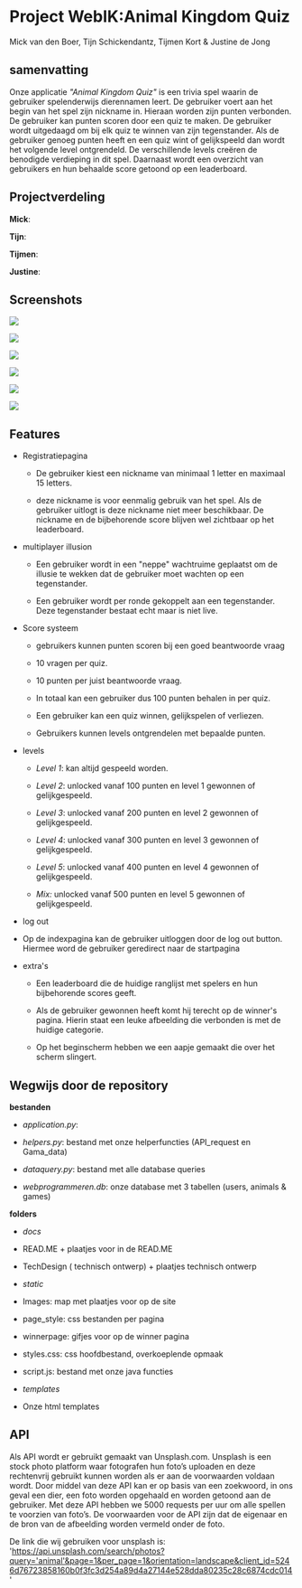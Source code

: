 # Project WebIK:Animal Kingdom Quiz
Mick van den Boer,
Tijn Schickendantz,
Tijmen Kort &
Justine de Jong


## samenvatting
Onze applicatie *"Animal Kingdom Quiz"* is een trivia spel waarin de gebruiker spelenderwijs dierennamen leert. De gebruiker voert aan het begin van het spel zijn nickname in. Hieraan worden zijn punten verbonden. De gebruiker kan punten scoren door een quiz te maken. De gebruiker wordt uitgedaagd om bij elk quiz te winnen van zijn tegenstander. Als de gebruiker genoeg punten heeft en een quiz wint of gelijkspeeld dan wordt het volgende level ontgrendeld. De verschillende levels creëren de benodigde verdieping in dit spel. Daarnaast wordt een overzicht van gebruikers en hun behaalde score getoond op een leaderboard.  

## Projectverdeling

**Mick**:

**Tijn**:

**Tijmen**:

**Justine**:


## Screenshots
![](1start.png)

![](2nickname.png)

![](3index.png)

![](4question.png)

![](5winner.png)

![](6leaderboard.png)



## Features

* Registratiepagina 

  * De gebruiker kiest een nickname van minimaal 1 letter en maximaal 15 letters.
  
  * deze nickname is voor eenmalig gebruik van het spel. Als de gebruiker uitlogt is deze nickname niet meer beschikbaar. De nickname en de bijbehorende score blijven wel zichtbaar op het leaderboard. 
  
  
* multiplayer illusion

  * Een gebruiker wordt in een "neppe" wachtruime geplaatst om de illusie te wekken dat de gebruiker moet wachten op een tegenstander. 
  
  * Een gebruiker wordt per ronde gekoppelt aan een tegenstander. Deze tegenstander bestaat echt maar is niet live. 
  
  
 
* Score systeem

  * gebruikers kunnen punten scoren bij een goed beantwoorde vraag
  
  * 10 vragen per quiz.
  
  * 10 punten per juist beantwoorde vraag.
  
  * In totaal kan een gebruiker dus 100 punten behalen in per quiz.

  * Een gebruiker kan een quiz winnen, gelijkspelen of verliezen. 
  
  * Gebruikers kunnen levels ontgrendelen met bepaalde punten.
  

* levels 
  * *Level 1*: kan altijd gespeeld worden.

  * *Level 2*: unlocked vanaf 100 punten en level 1 gewonnen of gelijkgespeeld.

  * *Level 3*: unlocked vanaf 200 punten en level 2 gewonnen of gelijkgespeeld.

  * *Level 4*: unlocked vanaf 300 punten en level 3 gewonnen of gelijkgespeeld.

  * *Level 5*: unlocked vanaf 400 punten en level 4 gewonnen of gelijkgespeeld.

  * *Mix:* unlocked vanaf 500 punten en level 5 gewonnen of gelijkgespeeld.


* log out 

 * Op de indexpagina kan de gebruiker uitloggen door de log out button. Hiermee word de gebruiker geredirect naar de startpagina
 

* extra's

  * Een leaderboard die de huidige ranglijst met spelers en hun bijbehorende scores geeft.
  
  * Als de gebruiker gewonnen heeft komt hij terecht op de winner's pagina. Hierin staat een leuke afbeelding die verbonden is met de huidige categorie.
  
  * Op het beginscherm hebben we een aapje gemaakt die over het scherm slingert.




## Wegwijs door de repository

**bestanden**

* *application.py*:

* *helpers.py*: bestand met onze helperfuncties (API_request en Gama_data)

* *dataquery.py*: bestand met alle database queries

* *webprogrammeren.db*: onze database met 3 tabellen (users, animals & games)


**folders**

* *docs*

 * READ.ME + plaatjes voor in de READ.ME
 
 * TechDesign ( technisch ontwerp) + plaatjes technisch ontwerp
 

* *static*

 * Images: map met plaatjes voor op de site
 
 * page_style: css bestanden per pagina
 
 * winnerpage: gifjes voor op de winner pagina
 
 * styles.css: css hoofdbestand, overkoeplende opmaak
 
 * script.js: bestand met onze java functies
 

* *templates*
 
 *  Onze html templates
 



## API
Als API wordt er gebruikt gemaakt van Unsplash.com. Unsplash is een stock photo platform waar fotografen hun foto’s uploaden en deze rechtenvrij gebruikt kunnen worden als er aan de voorwaarden voldaan wordt. Door middel van deze API kan er op basis van een zoekwoord, in ons geval een dier, een foto worden opgehaald en worden getoond aan de gebruiker. Met deze API hebben we 5000 requests per uur om alle spellen te voorzien van foto’s. De voorwaarden voor de API zijn dat de eigenaar en de bron van de afbeelding worden vermeld onder de foto. 

De link die wij gebruiken voor unsplash is: 'https://api.unsplash.com/search/photos?query='animal'&page=1&per_page=1&orientation=landscape&client_id=5246d76723858160b0f3fc3d254a89d4a27144e528dda80235c28c6874cdc014'

